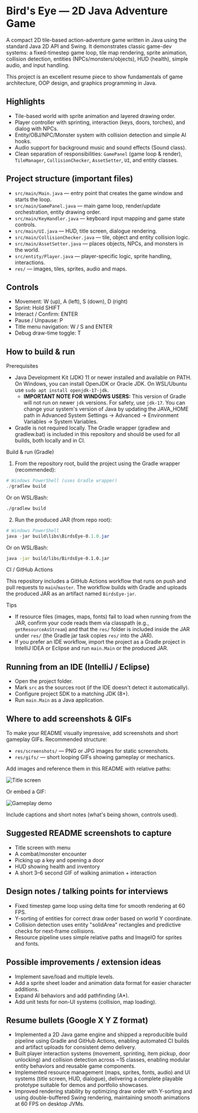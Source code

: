 # Bird's Eye — 2D Java Adventure Game

A compact 2D tile-based action-adventure game written in Java using the standard Java 2D API and Swing. It demonstrates classic game-dev systems: a fixed-timestep game loop, tile map rendering, sprite animation, collision detection, entities (NPCs/monsters/objects), HUD (health), simple audio, and input handling.

This project is an excellent resume piece to show fundamentals of game architecture, OOP design, and graphics programming in Java.

## Highlights

- Tile-based world with sprite animation and layered drawing order.
- Player controller with sprinting, interaction (keys, doors, torches), and dialog with NPCs.
- Entity/OBJ/NPC/Monster system with collision detection and simple AI hooks.
- Audio support for background music and sound effects (Sound class).
- Clean separation of responsibilities: `GamePanel` (game loop & render), `TileManager`, `CollisionChecker`, `AssetSetter`, `UI`, and entity classes.

## Project structure (important files)

- `src/main/Main.java` — entry point that creates the game window and starts the loop.
- `src/main/GamePanel.java` — main game loop, render/update orchestration, entity drawing order.
- `src/main/KeyHandler.java` — keyboard input mapping and game state controls.
- `src/main/UI.java` — HUD, title screen, dialogue rendering.
- `src/main/CollisionChecker.java` — tile, object and entity collision logic.
- `src/main/AssetSetter.java` — places objects, NPCs, and monsters in the world.
- `src/entity/Player.java` — player-specific logic, sprite handling, interactions.
- `res/` — images, tiles, sprites, audio and maps.

## Controls

- Movement: W (up), A (left), S (down), D (right)
- Sprint: Hold SHIFT
- Interact / Confirm: ENTER
- Pause / Unpause: P
- Title menu navigation: W / S and ENTER
- Debug draw-time toggle: T

## How to build & run

Prerequisites

- Java Development Kit (JDK) 11 or newer installed and available on PATH. On Windows, you can install OpenJDK or Oracle JDK. On WSL/Ubuntu use `sudo apt install openjdk-17-jdk`.
  - **IMPORTANT NOTE FOR WINDOWS USERS:** This version of Gradle will not run on newer `jdk` versions. For safety, use `jdk-17`. You can change your system's version of Java by updating the JAVA_HOME path in Advanced System Settings -> Advanced -> Environment Variables -> System Variables.
- Gradle is not required locally. The Gradle wrapper (gradlew and gradlew.bat) is included in this repository and should be used for all builds, both locally and in CI.

Build & run (Gradle)

1. From the repository root, build the project using the Gradle wrapper (recommended):

```powershell
# Windows PowerShell (uses Gradle wrapper)
./gradlew build
```

Or on WSL/Bash:

```bash
./gradlew build
```

2. Run the produced JAR (from repo root):

```powershell
# Windows PowerShell
java -jar build\libs\BirdsEye-0.1.0.jar
```

Or on WSL/Bash:

```bash
java -jar build/libs/BirdsEye-0.1.0.jar
```

CI / GitHub Actions

This repository includes a GitHub Actions workflow that runs on push and pull requests to `main`/`master`. The workflow builds with Gradle and uploads the produced JAR as an artifact named `BirdsEye-jar`.

Tips

- If resource files (images, maps, fonts) fail to load when running from the JAR, confirm your code reads them via classpath (e.g., `getResourceAsStream`) and that the `res/` folder is included inside the JAR under `res/` (the Gradle jar task copies `res/` into the JAR).
- If you prefer an IDE workflow, import the project as a Gradle project in IntelliJ IDEA or Eclipse and run `main.Main` or the produced JAR.

## Running from an IDE (IntelliJ / Eclipse)

- Open the project folder.
- Mark `src` as the sources root (if the IDE doesn't detect it automatically).
- Configure project SDK to a matching JDK (8+).
- Run `main.Main` as a Java application.

## Where to add screenshots & GIFs

To make your README visually impressive, add screenshots and short gameplay GIFs. Recommended structure:

- `res/screenshots/` — PNG or JPG images for static screenshots.
- `res/gifs/` — short looping GIFs showing gameplay or mechanics.

Add images and reference them in this README with relative paths:

![Title screen](res/screenshots/title-screen.png)

Or embed a GIF:

![Gameplay demo](res/gifs/gameplay-demo.gif)

Include captions and short notes (what's being shown, controls used).

## Suggested README screenshots to capture

- Title screen with menu
- A combat/monster encounter
- Picking up a key and opening a door
- HUD showing health and inventory
- A short 3–6 second GIF of walking animation + interaction

## Design notes / talking points for interviews

- Fixed timestep game loop using delta time for smooth rendering at 60 FPS.
- Y-sorting of entities for correct draw order based on world Y coordinate.
- Collision detection uses entity "solidArea" rectangles and predictive checks for next-frame collisions.
- Resource pipeline uses simple relative paths and ImageIO for sprites and fonts.

## Possible improvements / extension ideas

- Implement save/load and multiple levels.
- Add a sprite sheet loader and animation data format for easier character additions.
- Expand AI behaviors and add pathfinding (A*).
- Add unit tests for non-UI systems (collision, map loading).

## Resume bullets (Google X Y Z format)

- Implemented a 2D Java game engine and shipped a reproducible build pipeline using Gradle and GitHub Actions, enabling automated CI builds and artifact uploads for consistent demo delivery.
- Built player interaction systems (movement, sprinting, item pickup, door unlocking) and collision detection across ~15 classes, enabling modular entity behaviors and reusable game components.
- Implemented resource management (maps, sprites, fonts, audio) and UI systems (title screen, HUD, dialogue), delivering a complete playable prototype suitable for demos and portfolio showcases.
- Improved rendering stability by optimizing draw order with Y-sorting and using double-buffered Swing rendering, maintaining smooth animations at 60 FPS on desktop JVMs.

